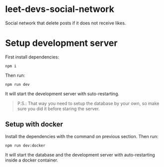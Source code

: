# leet-devs-social-network
Social network that delete posts if it does not receive likes.

# Setup development server

First install dependencies:

```
npm i
```

Then run:

```
npm run dev
```

It will start the development server with suto-restarting.

> P.S.: That way you need to setup the database by your own, so make sure you did it before staring the server.

## Setup with docker

Install the dependencies with the command on previous section. Then run:

```
npm run dev:docker
```

It will start the database and the development server with auto-restarting inside a docker container.
